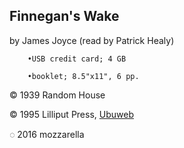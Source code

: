 ## **Finnegan's Wake**

by James Joyce (read by Patrick Healy)

		•USB credit card; 4 GB

		•booklet; 8.5"x11", 6 pp.

© 1939 Random House 

© 1995 Lilliput Press, [Ubuweb](http://www.ubu.com/sound/joyce_fw.html)

◌ 2016 mozzarella